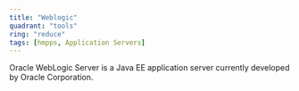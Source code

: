 ```yaml
---
title: "Weblogic"
quadrant: "tools"
ring: "reduce"
tags: [hmpps, Application Servers]
---
```


Oracle WebLogic Server is a Java EE application server currently developed by Oracle Corporation. 
